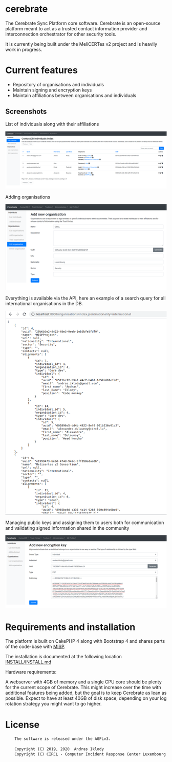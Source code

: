 # cerebrate

The Cerebrate Sync Platform core software.  Cerebrate is an open-source platform meant to act as a trusted contact information provider and interconnection orchestrator for other security tools.

It is currently being built under the MeliCERTes v2 project and is heavily work in progress.

# Current features

- Repository of organisations and individuals
- Maintain signing and encryption keys
- Maintain affiliations between organisations and individuals

## Screenshots

List of individuals along with their affiliations

![List of individuals](/documentation/images/individuals.png)

Adding organisations

![Adding an organisation](/documentation/images/add_org.png)

Everything is available via the API, here an example of a search query for all international organisations in the DB.

![API query](/documentation/images/orgs_api.png)

Managing public keys and assigning them to users both for communication and validating signed information shared in the community

![Encryption key management](/documentation/images/add_encryption_key.png)

# Requirements and installation

The platform is built on CakePHP 4 along with Bootstrap 4 and shares parts of the code-base with [MISP](https://www.github.com/MISP).

The installation is documented at the following location [INSTALL/INSTALL.md](INSTALL/INSTALL.md)

Hardware requirements:

A webserver with 4GB of memory and a single CPU core should be plenty for the current scope of Cerebrate. This might increase over the time with additional features being added, but the goal is to keep Cerebrate as lean as possible. Expect to have at least 40GB of disk space, depending on your log rotation strategy you might want to go higher.

# License

~~~~
    The software is released under the AGPLv3.

    Copyright (C) 2019, 2020  Andras Iklody
    Copyright (C) CIRCL - Computer Incident Response Center Luxembourg
~~~~
